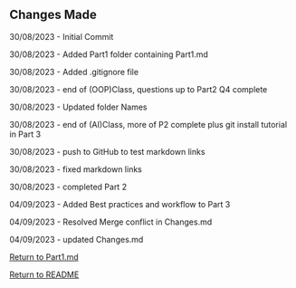 ## Changes Made

30/08/2023 - Initial Commit

30/08/2023 - Added Part1 folder containing Part1.md

30/08/2023 - Added .gitignore file

30/08/2023 - end of (OOP)Class, questions up to Part2 Q4 complete

30/08/2023 - Updated folder Names

30/08/2023 - end of (AI)Class, more of P2 complete plus git install tutorial in Part 3

30/08/2023 - push to GitHub to test markdown links

30/08/2023 - fixed markdown links

30/08/2023 - completed Part 2

04/09/2023 - Added Best practices and workflow to Part 3

04/09/2023 - Resolved Merge conflict in Changes.md

04/09/2023 - updated Changes.md

[Return to Part1.md](/Part1/Part1.md)

[Return to README](/README.md)
